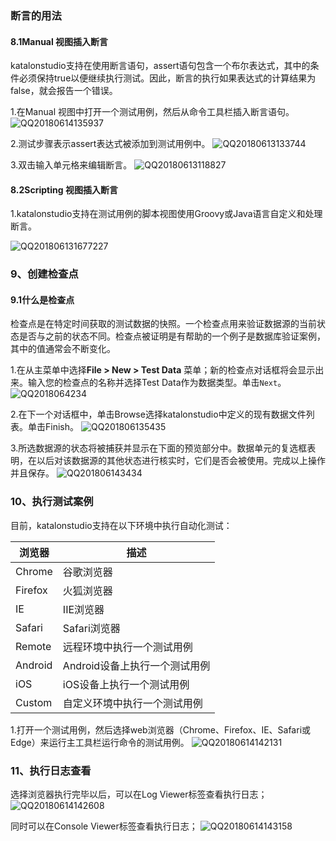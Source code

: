 ### 断言的用法

#### 8.1Manual 视图插入断言

katalonstudio支持在使用断言语句，assert语句包含一个布尔表达式，其中的条件必须保持true以便继续执行测试。因此，断言的执行如果表达式的计算结果为false，就会报告一个错误。

1.在Manual 视图中打开一个测试用例，然后从命令工具栏插入断言语句。
![QQ20180614135937](katalonstudio/QQ20180614135937.png)

2.测试步骤表示assert表达式被添加到测试用例中。
![QQ20180613133744](katalonstudio/QQ20180613133744.png)

3.双击输入单元格来编辑断言。
![QQ20180613118827](katalonstudio/QQ20180613118827.png)

#### 8.2Scripting 视图插入断言

1.katalonstudio支持在测试用例的脚本视图使用Groovy或Java语言自定义和处理断言。

![QQ201806131677227](katalonstudio/QQ201806131677227.png)

### 9、创建检查点

#### 9.1什么是检查点

检查点是在特定时间获取的测试数据的快照。一个检查点用来验证数据源的当前状态是否与之前的状态不同。检查点被证明是有帮助的一个例子是数据库验证案例，其中的值通常会不断变化。

1.在从主菜单中选择**File > New > Test Data** 菜单；新的检查点对话框将会显示出来。输入您的检查点的名称并选择Test Data作为数据类型。单击`Next`。
![QQ2018064234](katalonstudio/QQ2018064234.png)

2.在下一个对话框中，单击Browse选择katalonstudio中定义的现有数据文件列表。单击Finish。
![QQ201806135435](katalonstudio/QQ201806135435.png)

3.所选数据源的状态将被捕获并显示在下面的预览部分中。数据单元的复选框表明，在以后对该数据源的其他状态进行核实时，它们是否会被使用。完成以上操作并且保存。
![QQ201806143434](katalonstudio/QQ201806143434.png)

### 10、执行测试案例

目前，katalonstudio支持在以下环境中执行自动化测试：

| 浏览器     | **描述**             |
| ------- | ------------------ |
| Chrome  | 谷歌浏览器              |
| Firefox | 火狐浏览器              |
| IE      | IIE浏览器             |
| Safari  | Safari浏览器          |
| Remote  | 远程环境中执行一个测试用例      |
| Android | Android设备上执行一个测试用例 |
| iOS     | iOS设备上执行一个测试用例     |
| Custom  | 自定义环境中执行一个测试用例     |

1.打开一个测试用例，然后选择web浏览器（Chrome、Firefox、IE、Safari或Edge）来运行主工具栏运行命令的测试用例。
![QQ20180614142131](katalonstudio/QQ20180614142131.png)

### 11、执行日志查看

选择浏览器执行完毕以后，可以在Log Viewer标签查看执行日志；
![QQ20180614142608](katalonstudio/QQ20180614142608.png)

同时可以在Console Viewer标签查看执行日志；
![QQ20180614143158](katalonstudio/QQ20180614143158.png)
